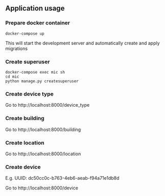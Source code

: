 ## Application usage

### Prepare docker container

```docker-compose up```

This will start the development server and automatically create and apply migrations

### Create superuser

```
docker-compose exec mic sh
cd mic
python manage.py createsuperuser
```

### Create device type 
Go to http://localhost:8000/device_type

### Create building

Go to http://localhost:8000/building

### Create location

Go to http://localhost:8000/location

### Create device 
E.g. UUID: dc50cc0c-b763-4eb6-aeab-f94a71e1db8d

Go to http://localhost:8000/device